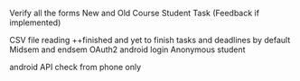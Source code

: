 Verify all the forms
New and Old
Course Student Task (Feedback if implemented)

CSV file reading
++finished and yet to finish tasks and deadlines
by default Midsem and endsem
OAuth2 android login 
Anonymous student

android API check from phone only